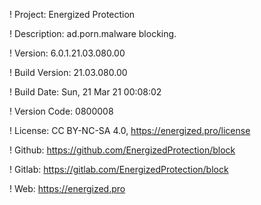 ! Project: Energized Protection

! Description: ad.porn.malware blocking.

! Version: 6.0.1.21.03.080.00

! Build Version: 21.03.080.00

! Build Date: Sun, 21 Mar 21 00:08:02

! Version Code: 0800008

! License: CC BY-NC-SA 4.0, https://energized.pro/license

! Github: https://github.com/EnergizedProtection/block

! Gitlab: https://gitlab.com/EnergizedProtection/block


! Web: https://energized.pro
